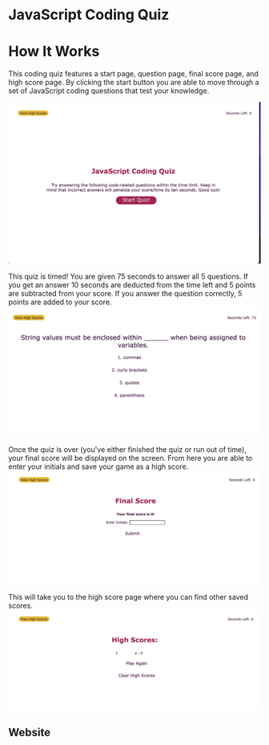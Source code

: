 # JavaScript Coding Quiz

# How It Works

This coding quiz features a start page, question page, final score page, and high score page. By clicking the start button you are able to move through a set of JavaScript coding questions that test your knowledge. 

<img src = "./assets/images/A651B3A2-22BE-492C-B4F5-B3791191AEEC.jpeg">

This quiz is timed! You are given 75 seconds to answer all 5 questions. If you get an answer 10 seconds are deducted from the time left and 5 points are subtracted from your score. 
If you answer the question correctly, 5 points are added to your score.
<img src = "./assets/images/2D5BFA19-F295-4B17-A045-995C355E6A03.jpeg">

Once the quiz is over (you've either finished the quiz or run out of time), your final score will be displayed on the screen. From here you are able to enter your initials and save your game as a high score.
<img src = "./assets/images/DB9B1A96-6863-4F44-9FC3-9FF9A786F29D.jpeg">

This will take you to the high score page where you can find other saved scores.
<img src = "./assets/images/017AE918-8C18-4D59-A6D5-21E87D57B0E9.jpeg">

## Website 